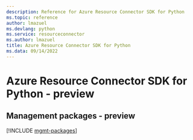 ```yaml
---
description: Reference for Azure Resource Connector SDK for Python
ms.topic: reference
author: lmazuel
ms.devlang: python
ms.service: resourceconnector
ms.author: lmazuel
title: Azure Resource Connector SDK for Python
ms.data: 09/14/2022
---
```

# Azure Resource Connector SDK for Python - preview

## Management packages - preview
[!INCLUDE [mgmt-packages](resource-connector-mgmt-index.md)]
